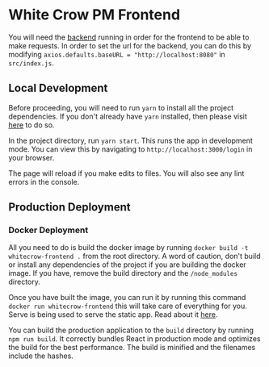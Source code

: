# White Crow PM Frontend

You will need the [backend](https://bitbucket.org/kali67/whitecrow-backend/src/master) running in order for the frontend to be able
to make requests. In order to set the url for the backend, you can do this by modifying `axios.defaults.baseURL = "http://localhost:8080"` in
`src/index.js`.


## Local Development
Before proceeding, you will need to run `yarn` to install all the project dependencies. If you don't already have `yarn` installed, then please
visit [here](https://yarnpkg.com/lang/en/docs/install/#mac-stable) to do so.

In the project directory, run `yarn start`. This runs the app in development mode. You can view this by navigating to `http://localhost:3000/login`
in your browser.

The page will reload if you make edits to files.
You will also see any lint errors in the console.


## Production Deployment

### Docker Deployment
All you need to do is build the docker image by running `docker build -t whitecrow-frontend .` from the root directory. A word of caution, don't build
or install any dependencies of the project if you are building the docker image. If you have, remove the build directory and the `/node_modules` directory.

Once you have built the image, you can run it by running this command `docker run whitecrow-frontend` this will take care of everything for you. Serve is
being used to serve the static app. Read about it [here](https://www.npmjs.com/package/serve).




You can build the production application to the `build` directory by running `npm run build`. It correctly bundles React in production mode and optimizes the build for the best performance.
The build is minified and the filenames include the hashes. 
